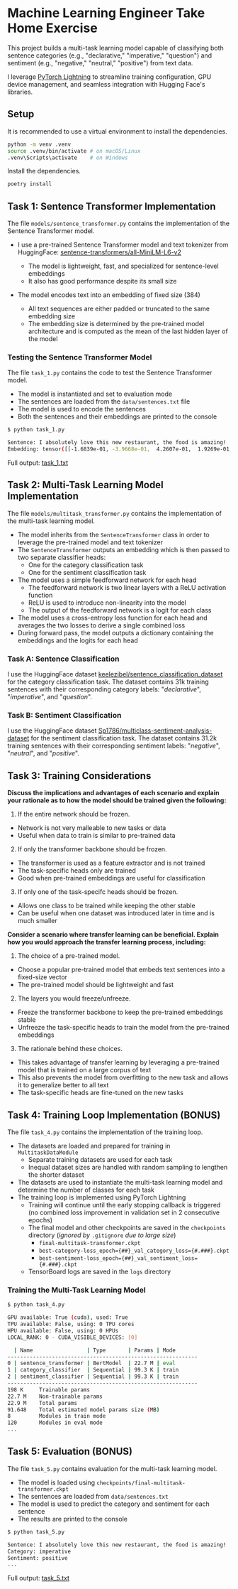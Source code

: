 # Machine Learning Engineer Take Home Exercise

This project builds a multi-task learning model capable of classifying both sentence categories (e.g., "declarative," "imperative," "question") and sentiment (e.g., "negative," "neutral," "positive") from text data.  

I leverage [PyTorch Lightning](https://lightning.ai/docs/pytorch/stable/) to streamline training configuration, GPU device management, and seamless integration with Hugging Face's libraries.

## Setup

It is recommended to use a virtual environment to install the dependencies.

```bash
python -m venv .venv
source .venv/bin/activate # on macOS/Linux
.venv\Scripts\activate    # on Windows
```

Install the dependencies.

```bash
poetry install
```

## Task 1: Sentence Transformer Implementation

The file `models/sentence_transformer.py` contains the implementation of the Sentence Transformer model.

- I use a pre-trained Sentence Transformer model and text tokenizer from HuggingFace: [sentence-transformers/all-MiniLM-L6-v2](https://huggingface.co/sentence-transformers/all-MiniLM-L6-v2)
  - The model is lightweight, fast, and specialized for sentence-level embeddings
  - It also has good performance despite its small size

- The model encodes text into an embedding of fixed size (384)
  - All text sequences are either padded or truncated to the same embedding size
  - The embedding size is determined by the pre-trained model architecture and is computed as the mean of the last hidden layer of the model

### Testing the Sentence Transformer Model

The file `task_1.py` contains the code to test the Sentence Transformer model.

- The model is instantiated and set to evaluation mode
- The sentences are loaded from the `data/sentences.txt` file
- The model is used to encode the sentences
- Both the sentences and their embeddings are printed to the console

```bash
$ python task_1.py

Sentence: I absolutely love this new restaurant, the food is amazing!
Embedding: tensor([[-1.6839e-01, -3.9668e-01,  4.2607e-01,  1.9269e-01, ...]
```

Full output: [task_1.txt](task_1.txt)

## Task 2: Multi-Task Learning Model Implementation

The file `models/multitask_transformer.py` contains the implementation of the multi-task learning model.

- The model inherits from the `SentenceTransformer` class in order to leverage the pre-trained model and text tokenizer
- The `SentenceTransformer` outputs an embedding which is then passed to two separate classifier heads:
  - One for the category classification task
  - One for the sentiment classification task
- The model uses a simple feedforward network for each head
  - The feedforward network is two linear layers with a ReLU activation function
  - ReLU is used to introduce non-linearity into the model
  - The output of the feedforward network is a logit for each class
- The model uses a cross-entropy loss function for each head and averages the two losses to derive a single combined loss
- During forward pass, the model outputs a dictionary containing the embeddings and the logits for each head

### Task A: Sentence Classification

I use the HuggingFace dataset [keelezibel/sentence_classification_dataset](https://huggingface.co/datasets/keelezibel/sentence_classification_dataset) for the category classification task. The dataset contains 31k training sentences with their corresponding category labels: "*declarative*", "*imperative*", and "*question*".

### Task B: Sentiment Classification

I use the HuggingFace dataset [Sp1786/multiclass-sentiment-analysis-dataset](https://huggingface.co/datasets/Sp1786/multiclass-sentiment-analysis-dataset) for the sentiment classification task. The dataset contains 31.2k training sentences with their corresponding sentiment labels: "*negative*", "*neutral*", and "*positive*".

## Task 3: Training Considerations

**Discuss the implications and advantages of each scenario and explain your rationale as to how the model should be trained given the following:**

1. If the entire network should be frozen.

- Network is not very malleable to new tasks or data
- Useful when data to train is similar to pre-trained data

2. If only the transformer backbone should be frozen.

- The transformer is used as a feature extractor and is not trained
- The task-specific heads only are trained
- Good when pre-trained embeddings are useful for classification

3. If only one of the task-specifc heads should be frozen.

- Allows one class to be trained while keeping the other stable
- Can be useful when one dataset was introduced later in time and is much smaller

**Consider a scenario where transfer learning can be beneficial. Explain how you would approach the transfer learning process, including:**

1. The choice of a pre-trained model.

- Choose a popular pre-trained model that embeds text sentences into a fixed-size vector
- The pre-trained model should be lightweight and fast

2. The layers you would freeze/unfreeze.

- Freeze the transformer backbone to keep the pre-trained embeddings stable
- Unfreeze the task-specific heads to train the model from the pre-trained embeddings

3. The rationale behind these choices.

- This takes advantage of transfer learning by leveraging a pre-trained model that is trained on a large corpus of text
- This also prevents the model from overfitting to the new task and allows it to generalize better to all text
- The task-specific heads are fine-tuned on the new tasks

## Task 4: Training Loop Implementation (BONUS)

The file `task_4.py` contains the implementation of the training loop.

- The datasets are loaded and prepared for training in `MultitaskDataModule`
  - Separate training datasets are used for each task
  - Inequal dataset sizes are handled with random sampling to lengthen the shorter dataset
- The datasets are used to instantiate the multi-task learning model and determine the number of classes for each task
- The training loop is implemented using PyTorch Lightning
  - Training will continue until the early stopping callback is triggered (no combined loss improvement in validation set in 2 consecutive epochs)
  - The final model and other checkpoints are saved in the `checkpoints` directory (_ignored by_ `.gitignore` _due to large size_)
    - `final-multitask-transformer.ckpt`
    - `best-category-loss_epoch={##}_val_category_loss={#.###}.ckpt`
    - `best-sentiment-loss_epoch={##}_val_sentiment_loss={#.###}.ckpt`
  - TensorBoard logs are saved in the `logs` directory

### Training the Multi-Task Learning Model

```bash
$ python task_4.py

GPU available: True (cuda), used: True
TPU available: False, using: 0 TPU cores
HPU available: False, using: 0 HPUs
LOCAL_RANK: 0 - CUDA_VISIBLE_DEVICES: [0]

  | Name                 | Type       | Params | Mode
------------------------------------------------------------
0 | sentence_transformer | BertModel  | 22.7 M | eval
1 | category_classifier  | Sequential | 99.3 K | train
2 | sentiment_classifier | Sequential | 99.3 K | train
------------------------------------------------------------
198 K     Trainable params
22.7 M    Non-trainable params
22.9 M    Total params
91.648    Total estimated model params size (MB)
8         Modules in train mode
120       Modules in eval mode
...
```

## Task 5: Evaluation (BONUS)

The file `task_5.py` contains evaluation for the multi-task learning model.

- The model is loaded using `checkpoints/final-multitask-transformer.ckpt`
- The sentences are loaded from `data/sentences.txt`
- The model is used to predict the category and sentiment for each sentence
- The results are printed to the console

```bash
$ python task_5.py

Sentence: I absolutely love this new restaurant, the food is amazing!
Category: imperative
Sentiment: positive
...
```

Full output: [task_5.txt](task_5.txt)
